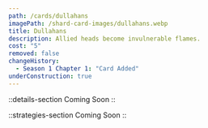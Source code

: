 ```yaml
---
path: /cards/dullahans
imagePath: /shard-card-images/dullahans.webp
title: Dullahans
description: Allied heads become invulnerable flames.
cost: "5"
removed: false
changeHistory:
  - Season 1 Chapter 1: "Card Added"
underConstruction: true
---
```


::details-section
Coming Soon
::

::strategies-section
Coming Soon
::
